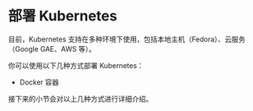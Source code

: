 # 部署 Kubernetes

目前，Kubernetes 支持在多种环境下使用，包括本地主机（Fedora）、云服务（Google GAE、AWS 等）。

你可以使用以下几种方式部署 Kubernetes：

* Docker 容器

接下来的小节会对以上几种方式进行详细介绍。
